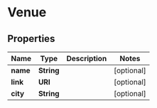 

# Venue


## Properties

| Name | Type | Description | Notes |
|------------ | ------------- | ------------- | -------------|
|**name** | **String** |  |  [optional] |
|**link** | **URI** |  |  [optional] |
|**city** | **String** |  |  [optional] |



